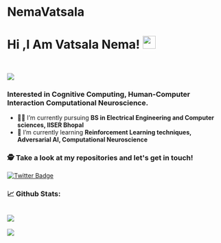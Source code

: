 # NemaVatsala

# Hi ,I Am Vatsala Nema! <img src="https://raw.githubusercontent.com/debdutgoswami/debdutgoswami/master/assets/gifs/Hi.gif" width="30px">
<br>

![](https://komarev.com/ghpvc/?username=NemaVatsala&color=blue)<br>

### Interested in Cognitive Computing, Human-Computer Interaction Computational Neuroscience.<br>

- 👨‍🏭 I’m currently pursuing **BS in Electrical Engineering and Computer sciences, IISER Bhopal** <br>
- 🏫 I’m currently learning **Reinforcement Learning techniques, Adversarial AI, Computational Neuroscience** <br>

### 🕵 Take a look at my repositories and let's get in touch!<br>

[![Twitter Badge](https://img.shields.io/badge/-@NemaVatsala-1ca0f1?style=flat-square&labelColor=1ca0f1&logo=twitter&logoColor=white&link=https://twitter.com/NemaVatsala)](https://twitter.com/NemaVatsala) 



### 📈 Github Stats:


<br>
<a href="https://github.com/NemaVatsala">
<img align="center" src="https://github-readme-stats.vercel.app/api?username=NemaVatsala&show_icons=true&include_all_commits=true&theme=midnight-purple&count_private=true">
</a>
<br><br>
<a href="https://github.com/remcohalman/github-readme-stats">
<img align="center" src="https://github-readme-stats.anuraghazra1.vercel.app/api/top-langs/?username=NemaVatsala&layout=compact&theme=blue-green" />
</a>
<br>
<br><br>

